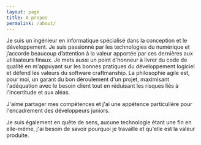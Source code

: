 ```yaml
---
layout: page
title: A propos
permalink: /about/
---
```


Je suis un ingénieur en informatique spécialisé dans la conception et le développement. Je suis passionné par les technologies du numérique et j’accorde beaucoup d’attention à la valeur apportée par ces dernières aux utilisateurs finaux. Je mets aussi un point d'honneur à livrer du code de qualité en m'appuyant sur les bonnes pratiques du développement logiciel et défend les valeurs du software craftmanship. La philosophie agile est, pour moi, un garant du bon déroulement d'un projet, maximisant l'adéquation avec le besoin client tout en réduisant les risques liés à l'incertitude et aux aléas.

J'aime partager mes compétences et j'ai une appétence particulière pour l'encadrement des développeurs juniors.

Je suis également en quête de sens, aucune technologie étant une fin en elle-même, j'ai besoin de savoir pourquoi je travaille et qu'elle est la valeur produite.